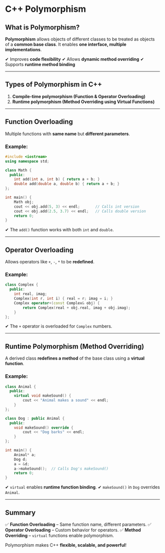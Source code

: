 # C++ Polymorphism

## What is Polymorphism?

**Polymorphism** allows objects of different classes to be treated as objects of a **common base class**. It enables **one interface, multiple implementations**.

✔ Improves **code flexibility**
✔ Allows **dynamic method overriding**
✔ Supports **runtime method binding**

---

## Types of Polymorphism in C++

1. **Compile-time polymorphism (Function & Operator Overloading)**
2. **Runtime polymorphism (Method Overriding using Virtual Functions)**

---

## Function Overloading

Multiple functions with **same name** but **different parameters**.

### Example:

```cpp
#include <iostream>
using namespace std;

class Math {
  public:
    int add(int a, int b) { return a + b; }
    double add(double a, double b) { return a + b; }
};

int main() {
    Math obj;
    cout << obj.add(5, 3) << endl;       // Calls int version
    cout << obj.add(2.5, 3.7) << endl;   // Calls double version
    return 0;
}
```

✔ The `add()` function works with both `int` and `double`.

---

## Operator Overloading

Allows operators like `+`, `-`, `*` to be **redefined**.

### Example:

```cpp
class Complex {
  public:
    int real, imag;
    Complex(int r, int i) { real = r; imag = i; }
    Complex operator+(const Complex& obj) {
        return Complex(real + obj.real, imag + obj.imag);
    }
};
```

✔ The `+` operator is overloaded for `Complex` numbers.

---

## Runtime Polymorphism (Method Overriding)

A derived class **redefines a method** of the base class using a **virtual function**.

### Example:

```cpp
class Animal {
  public:
    virtual void makeSound() {
        cout << "Animal makes a sound" << endl;
    }
};

class Dog : public Animal {
  public:
    void makeSound() override {
        cout << "Dog barks" << endl;
    }
};

int main() {
    Animal* a;
    Dog d;
    a = &d;
    a->makeSound();  // Calls Dog's makeSound()
    return 0;
}
```

✔ `virtual` enables **runtime function binding**.
✔ `makeSound()` in `Dog` overrides `Animal`.

---

## Summary

✅ **Function Overloading** – Same function name, different parameters.
✅ **Operator Overloading** – Custom behavior for operators.
✅ **Method Overriding** – `virtual` functions enable polymorphism.

Polymorphism makes C++ **flexible, scalable, and powerful**!
